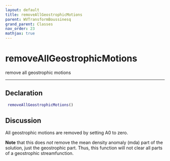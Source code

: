 ```yaml
---
layout: default
title: removeAllGeostrophicMotions
parent: WVTransformBoussinesq
grand_parent: Classes
nav_order: 23
mathjax: true
---
```


#  removeAllGeostrophicMotions

remove all geostrophic motions


---

## Declaration
```matlab
 removeAllGeostrophicMotions()     
```
## Discussion

  All geostrophic motions are removed by setting A0 to zero.
 
  **Note** that this does *not* remove the mean density anomaly
  (mda) part of the solution, just the geostrophic part. Thus,
  this function will not clear all parts of a geostrophic
  streamfunction.
 
      
